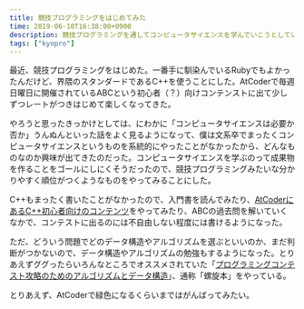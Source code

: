 ```yaml
---
title: 競技プログラミングをはじめてみた
time: 2019-06-10T16:38:00+0900
description: 競技プログラミングを通してコンピュータサイエンスを学んでいこうとしている話
tags: ["kyopro"]
---
```


最近、競技プログラミングをはじめた。一番手に馴染んでいるRubyでもよかったんだけど、界隈のスタンダードであるC++を使うことにした。AtCoderで毎週日曜日に開催されているABCという初心者（？）向けコンテンストに出て少しずつレートがつきはじめて楽しくなってきた。

やろうと思ったきっかけとしては、にわかに「コンピュータサイエンスは必要か否か」うんぬんといった話をよく見るようになって、僕は文系卒でまったくコンピュータサイエンスというものを系統的にやったことがなかったから、どんなものなのか興味が出てきたのだった。コンピュータサイエンスを学ぶのって成果物を作ることをゴールにしにくそうだったので、競技プログラミングみたいな分かりやすく順位がつくようなものをやってみることにした。

C++もまったく書いたことがなかったので、入門書を読んでみたり、[AtCoderにあるC++初心者向けのコンテンツ](https://atcoder.jp/contests/APG4b)をやってみたり、ABCの過去問を解いていくなかで、コンテストに出るのには不自由しない程度には書けるようになった。

ただ、どういう問題でどのデータ構造やアルゴリズムを選ぶといいのか、まだ判断がつかないので、データ構造やアルゴリズムの勉強もするようになった。とりあえずググったらいろんなところでオススメされていた「[プログラミングコンテスト攻略のためのアルゴリズムとデータ構造](https://tatsu-zine.com/books/algorithm-and-datastructure)」、通称「螺旋本」をやっている。

とりあえず、AtCoderで緑色になるくらいまではがんばってみたい。
